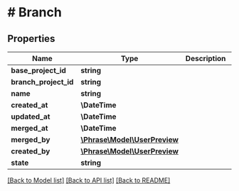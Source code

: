 # # Branch

## Properties

Name | Type | Description | Notes
------------ | ------------- | ------------- | -------------
**base_project_id** | **string** |  | [optional] 
**branch_project_id** | **string** |  | [optional] 
**name** | **string** |  | [optional] 
**created_at** | **\DateTime** |  | [optional] 
**updated_at** | **\DateTime** |  | [optional] 
**merged_at** | **\DateTime** |  | [optional] 
**merged_by** | [**\Phrase\Model\UserPreview**](UserPreview.md) |  | [optional] 
**created_by** | [**\Phrase\Model\UserPreview**](UserPreview.md) |  | [optional] 
**state** | **string** |  | [optional] 

[[Back to Model list]](../../README.md#documentation-for-models) [[Back to API list]](../../README.md#documentation-for-api-endpoints) [[Back to README]](../../README.md)


